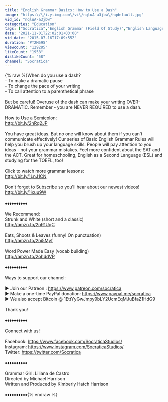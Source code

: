 ```yaml
---
title: "English Grammar Basics: How to Use a Dash"
image: "https:\/\/i.ytimg.com\/vi\/nqluA-a3jbw\/hqdefault.jpg"
vid_id: "nqluA-a3jbw"
categories: "Education"
tags: ["Socratica","English Grammar (Field Of Study)","English Language (Language In Fiction)"]
date: "2021-11-01T22:02:01+03:00"
vid_date: "2015-07-16T17:09:55Z"
duration: "PT2M59S"
viewcount: "129285"
likeCount: "1958"
dislikeCount: "58"
channel: "Socratica"
---
```

{% raw %}When do you use a dash?<br />-  To make a dramatic pause<br />-  To change the pace of your writing<br />-  To call attention to a parenthetical phrase<br /><br />But be careful! Overuse of the dash can make your writing OVER-DRAMATIC.  Remember - you are NEVER REQUIRED to use a dash.<br /><br />How to Use a Semicolon:<br /> <a rel="nofollow" target="blank" href="http://bit.ly/2nRq2JP">http://bit.ly/2nRq2JP</a><br /><br />You have great ideas. But no one will know about them if you can't communicate effectively! Our series of Basic English Grammar Rules will help you brush up your language skills. People will pay attention to you ideas - not your grammar mistakes. Feel more confident about the SAT and the ACT. Great for homeschooling, English as a Second Language (ESL) and studying for the TOEFL, too!<br /><br />Click to watch more grammar lessons:<br /><a rel="nofollow" target="blank" href="http://bit.ly/1LnJ1CN">http://bit.ly/1LnJ1CN</a><br /><br />Don't forget to Subscribe so you'll hear about our newest videos!<br /><a rel="nofollow" target="blank" href="http://bit.ly/1ixuu9W">http://bit.ly/1ixuu9W</a><br /><br />♦♦♦♦♦♦♦♦♦♦<br /><br />We Recommend:<br />Strunk and White (short and a classic)<br /><a rel="nofollow" target="blank" href="http://amzn.to/2nR1UqC">http://amzn.to/2nR1UqC</a><br /><br />Eats, Shoots &amp; Leaves (funny! On punctuation)<br /><a rel="nofollow" target="blank" href="http://amzn.to/2ni5Myf">http://amzn.to/2ni5Myf</a><br /><br />Word Power Made Easy (vocab building)<br /><a rel="nofollow" target="blank" href="http://amzn.to/2ohddVP">http://amzn.to/2ohddVP</a><br /><br />♦♦♦♦♦♦♦♦♦♦<br /><br />Ways to support our channel:<br /><br />►  Join our Patreon : <a rel="nofollow" target="blank" href="https://www.patreon.com/socratica">https://www.patreon.com/socratica</a><br />►  Make a one-time PayPal donation: <a rel="nofollow" target="blank" href="https://www.paypal.me/socratica">https://www.paypal.me/socratica</a><br />►  We also accept Bitcoin @ 1EttYyGwJmpy9bLY2UcmEqMJuBfaZ1HdG9<br /><br />Thank you!<br /><br />♦♦♦♦♦♦♦♦♦♦<br /><br />Connect with us!<br /><br />Facebook: <a rel="nofollow" target="blank" href="https://www.facebook.com/SocraticaStudios/">https://www.facebook.com/SocraticaStudios/</a><br />Instagram: <a rel="nofollow" target="blank" href="https://www.instagram.com/SocraticaStudios/">https://www.instagram.com/SocraticaStudios/</a><br />Twitter: <a rel="nofollow" target="blank" href="https://twitter.com/Socratica">https://twitter.com/Socratica</a><br /><br />♦♦♦♦♦♦♦♦♦♦<br /><br />Grammar Girl: Liliana de Castro<br />Directed by Michael Harrison<br />Written and Produced by Kimberly Hatch Harrison<br /><br />♦♦♦♦♦♦♦♦♦♦{% endraw %}
